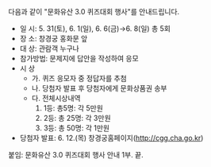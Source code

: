 다음과 같이 "문화유산 3.0 퀴즈대회 행사"를 안내드립니다.

- 일 시: 5. 31(토), 6. 1(일), 6. 6(금)→6. 8(일) 총 5회
- 장 소: 창경궁 홍화문 앞
- 대 상: 관람객 누구나
- 참가방법: 문제지에 답안을 작성하여 응모
- 시 상
  - 가. 퀴즈 응모자 중 정답자를 추첨
  - 나. 당첨자 발표 후 당첨자에게 문화상품권 송부
  - 다. 전체시상내역
    1) 1등: 총5명: 각 5만원
    2) 2등: 총 25명: 각 3만원
    3) 3등: 총 50명: 각 1만원
- 당첨자 발표: 6. 12.(목) 창경궁홈페이지(http://cgg.cha.go.kr)

붙임: 문화유산 3.0 퀴즈대회 행사 안내 1부. 끝.